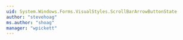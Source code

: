 ```yaml
---
uid: System.Windows.Forms.VisualStyles.ScrollBarArrowButtonState
author: "stevehoag"
ms.author: "shoag"
manager: "wpickett"
---
```

